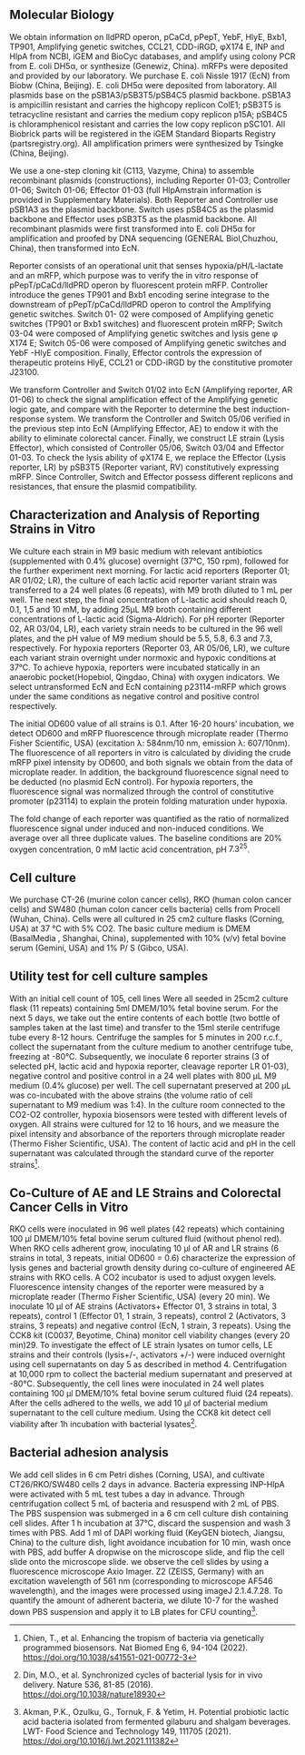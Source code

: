## Molecular Biology
We obtain information on lldPRD operon, pCaCd, pPepT, YebF, HlyE, Bxb1, TP901, Amplifying genetic switches, CCL21, CDD-iRGD, φX174 E, INP and HlpA from NCBI, iGEM and BioCyc databases, and amplify using colony PCR from E. coli DH5α, or synthesize (Genewiz, China). mRFPs were deposited and provided by our laboratory. We purchase E. coli Nissle 1917 (EcN) from Biobw (China, Beijing). E. coli DH5α were deposited from laboratory. All plasmids base on the pSB1A3/pSB3T5/pSB4C5 plasmid backbone. pSB1A3 is ampicillin resistant and carries the highcopy replicon ColE1; pSB3T5 is tetracycline resistant and carries the medium copy replicon p15A; pSB4C5 is chloramphenicol resistant and carries the low copy replicon pSC101. All Biobrick parts will be registered in the iGEM Standard Bioparts Registry (partsregistry.org). All amplification primers were synthesized by Tsingke (China, Beijing).

We use a one-step cloning kit (C113, Vazyme, China) to assemble recombinant plasmids (constructions), including Reporter 01-03; Controller 01-06; Switch 01-06; Effector 01-03 (full HlpAmstrain information is provided in Supplementary Materials). Both Reporter and Controller use pSB1A3 as the plasmid backbone. Switch uses pSB4C5 as the plasmid backbone and Effector uses pSB3T5 as the plasmid backbone. All recombinant plasmids were first transformed into E. coli DH5α for amplification and proofed by DNA sequencing (GENERAL Biol,Chuzhou, China), then transformed into EcN.

Reporter consists of an operational unit that senses hypoxia/pH/L-lactate and an mRFP, which purpose was to verify the in vitro response of pPepT/pCaCd/lldPRD operon by fluorescent protein mRFP. Controller introduce the genes TP901 and Bxb1 encoding serine integrase to the downstream of pPepT/pCaCd/lldPRD operon to control the Amplifying genetic switches. Switch 01- 02 were composed of Amplifying genetic switches (TP901 or Bxb1 switches) and fluorescent protein mRFP; Switch 03-04 were composed of Amplifying genetic switches and lysis gene φ X174 E; Switch 05-06 were composed of Amplifying genetic switches and YebF -HlyE composition. Finally, Effector controls the expression of therapeutic proteins HlyE, CCL21 or CDD-iRGD by the constitutive promoter J23100.

We transform Controller and Switch 01/02 into EcN (Amplifying reporter, AR 01-06) to check the signal amplification effect of the Amplifying genetic logic gate, and compare with the Reporter to determine the best induction-response system. We transform the Controller and Switch 05/06 verified in the previous step into EcN (Amplifying Effector, AE) to endow it with the ability to eliminate colorectal cancer. Finally, we construct LE strain (Lysis Effector), which consisted of Controller 05/06, Switch 03/04 and Effector 01-03. To check the lysis ability of φX174 E, we replace the Effector (Lysis reporter, LR) by pSB3T5 (Reporter variant, RV) constitutively expressing mRFP. Since Controller, Switch and Effector possess different replicons and resistances, that ensure the plasmid compatibility.

## Characterization and Analysis of Reporting Strains in Vitro

We culture each strain in M9 basic medium with relevant antibiotics (supplemented with 0.4% glucose) overnight (37℃, 150 rpm), followed for the further experiment next morning. For lactic acid reporters (Reporter 01; AR 01/02; LR), the culture of each lactic acid reporter variant strain was transferred to a 24 well plates (6 repeats), with M9 broth diluted to 1 mL per well. The next step, the final concentration of L-lactic acid should reach 0, 0.1, 1,5 and 10 mM, by adding 25μL M9 broth containing different concentrations of L-lactic acid (Sigma-Aldrich). For pH reporter (Reporter 02, AR 03/04, LR), each variety strain needs to be cultured in the 96 well plates, and the pH value of M9 medium should be 5.5, 5.8, 6.3 and 7.3, respectively. For hypoxia reporters (Reporter 03, AR 05/06, LR), we culture each variant strain overnight under normoxic and hypoxic conditions at 37℃. To achieve hypoxia, reporters were incubated statically in an anaerobic pocket(Hopebiol, Qingdao, China) with oxygen indicators. We select untransformed EcN and EcN containing p23114-mRFP which grows under the same conditions as negative control and positive control respectively.

The initial OD600 value of all strains is 0.1. After 16-20 hours’ incubation, we detect OD600 and mRFP fluorescence through microplate reader (Thermo Fisher Scientific, USA) (excitation λ: 584nm/10 nm, emission λ: 607/10nm). The fluorescence of all reporters in vitro is calculated by dividing the crude mRFP pixel intensity by OD600, and both signals we obtain from the data of microplate reader. In addition, the background fluorescence signal need to be deducted (no plasmid EcN control). For hypoxia reporters, the fluorescence signal was normalized through the control of constitutive promoter (p23114) to explain the protein folding maturation under hypoxia.

The fold change of each reporter was quantified as the ratio of normalized fluorescence signal under induced and non-induced conditions. We average over all three duplicate values. The baseline conditions are 20% oxygen concentration, 0 mM lactic acid concentration, pH $7.3^{25}$.

## Cell culture

We purchase CT-26 (murine colon cancer cells), RKO (human colon cancer cells) and SW480 (human colon cancer cells bacteria) cells from Procell (Wuhan, China). Cells were all cultured in 25 cm2 culture flasks (Corning, USA) at 37 °C with 5% CO2. The basic culture medium is DMEM (BasalMedia , Shanghai, China), supplemented with 10% (v/v) fetal bovine serum (Gemini, USA) and 1% P/ S (Gibco, USA).

## Utility test for cell culture samples

With an initial cell count of 105, cell lines Were all seeded in 25cm2 culture flask (11 repeats) containing 5ml DMEM/10% fetal bovine serum. For the next 5 days, we take out the entire contents
of each bottle (two bottle of samples taken at the last time) and transfer to the 15ml sterile centrifuge tube every 8-12 hours. Centrifuge the samples for 5 minutes in 200 r.c.f., collect the supernatant from the culture medium to another centrifuge tube, freezing at -80°C. Subsequently, we inoculate 6 reporter strains (3 of selected pH, lactic acid and hypoxia reporter, cleavage reporter LR 01-03), negative control and positive control in a 24 well plates with 800 μL M9 medium (0.4% glucose) per well. The cell supernatant preserved at 200 μL was co-incubated with the above strains (the volume ratio of cell supernatant to M9 medium was 1:4). In the culture room connected to the CO2-O2 controller, hypoxia biosensors were tested with different levels of oxygen. All strains were cultured for 12 to 16 hours, and we measure the pixel intensity and absorbance of the reporters through microplate reader (Thermo Fisher Scientific, USA). The content of lactic acid and pH in the cell supernatant was calculated through the standard curve of the reporter strains[^1].

## Co-Culture of AE and LE Strains and Colorectal Cancer Cells in Vitro

RKO cells were inoculated in 96 well plates (42 repeats) which containing 100 μl DMEM/10% fetal bovine serum cultured fluid (without phenol red). When RKO cells adherent grow, inoculating 10 μl
of AR and LR strains (6 strains in total, 3 repeats, initial OD600 = 0.6) characterize the expression of lysis genes and bacterial growth density during co-culture of engineered AE strains with RKO cells. A CO2 incubator is used to adjust oxygen levels. Fluorescence intensity changes of the reporter were measured by a microplate reader (Thermo Fisher Scientific, USA) (every 20 min). We inoculate 10 μl of AE strains (Activators+ Effector 01, 3 strains in total, 3 repeats), control 1 (Effector 01, 1 strain, 3 repeats), control 2 (Activators, 3 strains, 3 repeats) and negative control (EcN, 1 strain, 3 repeats). Using the CCK8 kit (C0037, Beyotime, China) monitor cell viability changes (every 20 min)29. To investigate the effect of LE strain lysates on tumor cells, LE strains and their controls (lysis+/-, activators +/-) were induced overnight using cell supernatants on day 5 as described in method 4. Centrifugation at 10,000 rpm to collect the bacterial medium supernatant and preserved at -80°C. Subsequently, the cell lines were inoculated in 24 well plates containing 100 μl DMEM/10% fetal bovine serum cultured fluid (24 repeats). After the cells adhered to the wells, we add 10 μl of bacterial medium supernatant to the cell culture medium. Using the CCK8 kit detect cell viability after 1h incubation with bacterial lysates[^2].

## Bacterial adhesion analysis

We add cell slides in 6 cm Petri dishes (Corning, USA), and cultivate CT26/RKO/SW480 cells 2 days in advance. Bacteria expressing INP-HlpA were activated with 5 mL test tubes a day in advance. Through centrifugation collect 5 mL of bacteria and resuspend with 2 mL of PBS. The PBS suspension was submerged in a 6 cm cell culture dish containing cell slides. After 1 h incubation at 37°C, discard the suspension and wash 3 times with PBS. Add 1 ml of DAPI working fluid (KeyGEN biotech, Jiangsu, China) to the culture dish, light avoidance incubation for 10 min, wash once with PBS, add buffer A dropwise on the microscope slide, and flip the cell slide onto the microscope slide. we observe the cell slides by using a fluorescence microscope Axio Imager. Z2 (ZEISS, Germany) with an excitation wavelength of 561 nm (corresponding to microscope AF546 wavelength), and the images were processed using imageJ 2.1.4.7.28. To quantify the amount of adherent bacteria, we dilute 10-7 for the washed down PBS suspension and apply it to LB plates for CFU counting[^3].
[^1]: Chien, T., et al. Enhancing the tropism of bacteria via genetically programmed biosensors. Nat Biomed Eng 6, 94-104 (2022). https://doi.org/10.1038/s41551-021-00772-3
[^2]: Din, M.O., et al. Synchronized cycles of bacterial lysis for in vivo delivery. Nature 536, 81-85 (2016). https://doi.org/10.1038/nature18930
[^3]: Akman, P.K., Ozulku, G., Tornuk, F. & Yetim, H. Potential probiotic lactic acid bacteria isolated from fermented gilaburu and shalgam beverages. LWT- Food Science and Technology 149, 111705 (2021). https://doi.org/10.1016/j.lwt.2021.111382